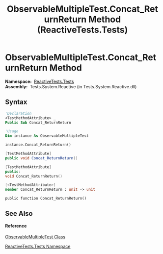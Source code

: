 ﻿---
title: ObservableMultipleTest.Concat_ReturnReturn Method  (ReactiveTests.Tests)
TOCTitle: Concat_ReturnReturn Method
ms:assetid: M:ReactiveTests.Tests.ObservableMultipleTest.Concat_ReturnReturn
ms:mtpsurl: https://msdn.microsoft.com/en-us/library/reactivetests.tests.observablemultipletest.concat_returnreturn(v=VS.103)
ms:contentKeyID: 36620243
ms.date: 06/28/2011
mtps_version: v=VS.103
f1_keywords:
- ReactiveTests.Tests.ObservableMultipleTest.Concat_ReturnReturn
dev_langs:
- CSharp
- JScript
- VB
- FSharp
- c++
---

# ObservableMultipleTest.Concat\_ReturnReturn Method

**Namespace:**  [ReactiveTests.Tests](hh289046\(v=vs.103\).md)  
**Assembly:**  Tests.System.Reactive (in Tests.System.Reactive.dll)

## Syntax

``` vb
'Declaration
<TestMethodAttribute> _
Public Sub Concat_ReturnReturn
```

``` vb
'Usage
Dim instance As ObservableMultipleTest

instance.Concat_ReturnReturn()
```

``` csharp
[TestMethodAttribute]
public void Concat_ReturnReturn()
```

``` c++
[TestMethodAttribute]
public:
void Concat_ReturnReturn()
```

``` fsharp
[<TestMethodAttribute>]
member Concat_ReturnReturn : unit -> unit 
```

``` jscript
public function Concat_ReturnReturn()
```

## See Also

#### Reference

[ObservableMultipleTest Class](hh303586\(v=vs.103\).md)

[ReactiveTests.Tests Namespace](hh289046\(v=vs.103\).md)

